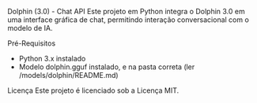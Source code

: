Dolphin (3.0) - Chat API
Este projeto em Python integra o Dolphin 3.0 em uma interface gráfica de chat, permitindo interação conversacional com o modelo de IA.

Pré-Requisitos
- Python 3.x instalado
- Modelo dolphin.gguf instalado, e na pasta correta (ler /models/dolphin/README.md)

Licença
Este projeto é licenciado sob a Licença MIT.
